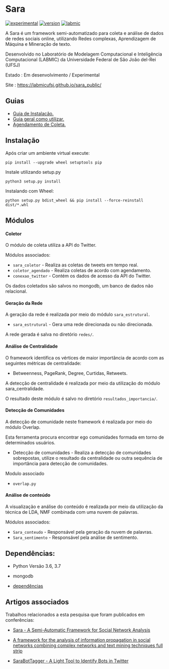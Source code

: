 # Sara
[![experimental](https://img.shields.io/badge/stability-experimental-red)](https://github.com/LabmicUFSJ/sara_public/) [![version](https://img.shields.io/badge/version-0.2-blue)](https://github.com/LabmicUFSJ/sara_public/blob/master/CHANGELOG.md) [![labmic](https://img.shields.io/badge/UFSJ-Labmic-lightgrey)](https://ufsj.edu.br/)





A Sara é um framework semi-automatizado para coleta e análise de dados de redes sociais online, utilizando Redes complexas, Aprendizagem de Máquina e Mineração de texto.

Desenvolvido no Laboratório de Modelagem Computacional e Inteligência Computacional (LABMIC) da Universidade Federal de São João del-Rei (UFSJ)

Estado : Em desenvolvimento / Experimental

Site : https://labmicufsj.github.io/sara_public/



## Guias

- [Guia de Instalacão.](sara/Guias/Guia_instalacao.md)
- [Guia geral como utilizar.](sara/Guias/Guia_execucao.md)
- [Agendamento de Coleta.](sara/Guias/Guia_agendamento.md)


## Instalação

Após criar um ambiente virtual execute:

``` console
pip install --upgrade wheel setuptools pip
```

Instale utilizando setup.py

``` console
python3 setup.py install
```

Instalando com Wheel:

``` console
python setup.py bdist_wheel && pip install --force-reinstall dist/*.whl

```

Módulos
-------

#### Coletor

O módulo de coleta utiliza a API do Twitter.

Módulos associados:
* `sara_coletor` - Realiza as coletas de tweets em tempo real.
* `coletor_agendado` - Realiza coletas de acordo com agendamento.
* `conexao_twitter` - Contém os dados de acesso da API do Twitter.

Os dados coletados são salvos no mongodb, um banco de dados não relacional.

#### Geração da Rede

A geração da rede é realizada por meio do módulo `sara_estrutural`.

* `sara_estrutural` - Gera uma rede direcionada ou não direcionada.

A rede gerada é salva no diretório `redes/`.

#### Análise de Centralidade

O framework identifica os vértices de maior importância de acordo com as seguintes métricas de centralidade:
- Betweenness, PageRank, Degree, Curtidas, Retweets.

A detecção de centralidade é realizada por meio da utilização do módulo sara_centralidade.

O resultado deste módulo é salvo no diretório `resultados_importancia/`.

#### Detecção de Comunidades

A detecção de comunidade neste framework é realizada por meio do módulo Overlap.

Esta ferramenta procura encontrar ego comunidades formada em torno de determinados usuários.

- Detecção de comunidades - Realiza a detecção de comunidades sobrepostas, utilize o resultado da centralidade ou outra sequência de importância para detecção de comunidades.

Modulo associado

- `overlap.py`

#### Análise de conteúdo

A visualização e análise do conteúdo é realizada por meio da utilização da técnica de LDA, NMF combinada com uma nuvem de palavras.

Módulos associados:

* `Sara_conteudo` - Responsável pela geração da nuvem de palavras.
* `Sara_sentimento` - Responsável pela análise de sentimento.


## Dependências:
- Python Versão 3.6, 3.7
- mongodb

- [dependências](requirements.txt)

## Artigos associados

Trabalhos relacionados a esta pesquisa que foram publicados em conferências:

- [Sara - A Semi-Automatic Framework for Social Network Analysis](https://sol.sbc.org.br/index.php/webmedia_estendido/article/view/8137/8012)

- [A framework for the analysis of information propagation in social networks combining complex networks and text mining techniques full strip](https://dl.acm.org/doi/abs/10.1145/3323503.3360289)

- [SaraBotTagger - A Light Tool to Identify Bots in Twitter](https://link.springer.com/chapter/10.1007/978-3-030-65351-4_9)
